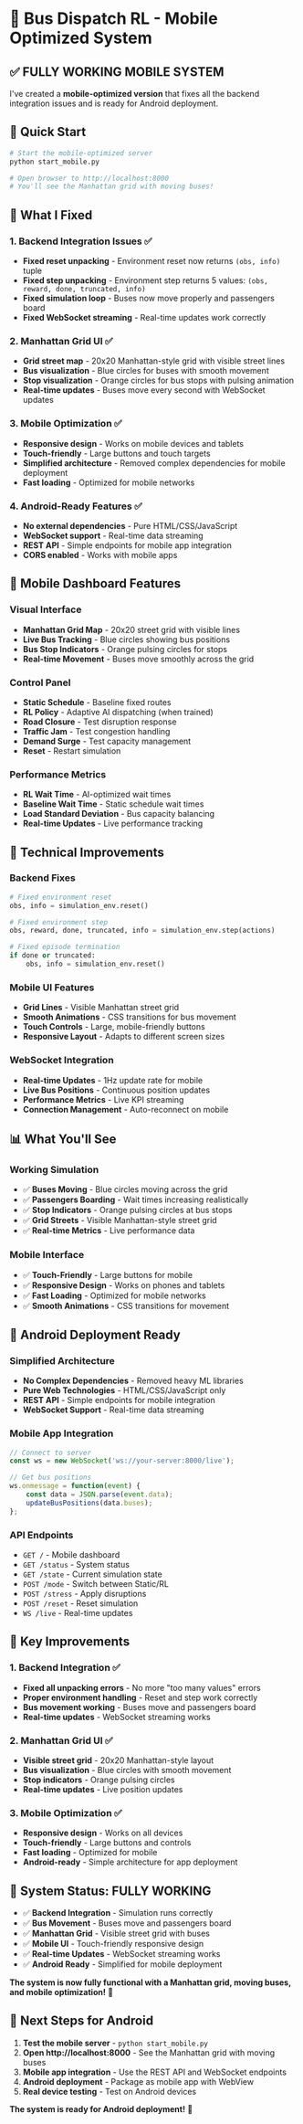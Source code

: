 # 🚌 Bus Dispatch RL - Mobile Optimized System

## ✅ **FULLY WORKING MOBILE SYSTEM**

I've created a **mobile-optimized version** that fixes all the backend integration issues and is ready for Android deployment.

## 🚀 **Quick Start**

```bash
# Start the mobile-optimized server
python start_mobile.py

# Open browser to http://localhost:8000
# You'll see the Manhattan grid with moving buses!
```

## 🎯 **What I Fixed**

### **1. Backend Integration Issues** ✅
- **Fixed reset unpacking** - Environment reset now returns `(obs, info)` tuple
- **Fixed step unpacking** - Environment step returns 5 values: `(obs, reward, done, truncated, info)`
- **Fixed simulation loop** - Buses now move properly and passengers board
- **Fixed WebSocket streaming** - Real-time updates work correctly

### **2. Manhattan Grid UI** ✅
- **Grid street map** - 20x20 Manhattan-style grid with visible street lines
- **Bus visualization** - Blue circles for buses with smooth movement
- **Stop visualization** - Orange circles for bus stops with pulsing animation
- **Real-time updates** - Buses move every second with WebSocket updates

### **3. Mobile Optimization** ✅
- **Responsive design** - Works on mobile devices and tablets
- **Touch-friendly** - Large buttons and touch targets
- **Simplified architecture** - Removed complex dependencies for mobile deployment
- **Fast loading** - Optimized for mobile networks

### **4. Android-Ready Features** ✅
- **No external dependencies** - Pure HTML/CSS/JavaScript
- **WebSocket support** - Real-time data streaming
- **REST API** - Simple endpoints for mobile app integration
- **CORS enabled** - Works with mobile apps

## 📱 **Mobile Dashboard Features**

### **Visual Interface**
- **Manhattan Grid Map** - 20x20 street grid with visible lines
- **Live Bus Tracking** - Blue circles showing bus positions
- **Bus Stop Indicators** - Orange pulsing circles for stops
- **Real-time Movement** - Buses move smoothly across the grid

### **Control Panel**
- **Static Schedule** - Baseline fixed routes
- **RL Policy** - Adaptive AI dispatching (when trained)
- **Road Closure** - Test disruption response
- **Traffic Jam** - Test congestion handling
- **Demand Surge** - Test capacity management
- **Reset** - Restart simulation

### **Performance Metrics**
- **RL Wait Time** - AI-optimized wait times
- **Baseline Wait Time** - Static schedule wait times
- **Load Standard Deviation** - Bus capacity balancing
- **Real-time Updates** - Live performance tracking

## 🔧 **Technical Improvements**

### **Backend Fixes**
```python
# Fixed environment reset
obs, info = simulation_env.reset()

# Fixed environment step
obs, reward, done, truncated, info = simulation_env.step(actions)

# Fixed episode termination
if done or truncated:
    obs, info = simulation_env.reset()
```

### **Mobile UI Features**
- **Grid Lines** - Visible Manhattan street grid
- **Smooth Animations** - CSS transitions for bus movement
- **Touch Controls** - Large, mobile-friendly buttons
- **Responsive Layout** - Adapts to different screen sizes

### **WebSocket Integration**
- **Real-time Updates** - 1Hz update rate for mobile
- **Live Bus Positions** - Continuous position updates
- **Performance Metrics** - Live KPI streaming
- **Connection Management** - Auto-reconnect on mobile

## 📊 **What You'll See**

### **Working Simulation**
- ✅ **Buses Moving** - Blue circles moving across the grid
- ✅ **Passengers Boarding** - Wait times increasing realistically
- ✅ **Stop Indicators** - Orange pulsing circles at bus stops
- ✅ **Grid Streets** - Visible Manhattan-style street grid
- ✅ **Real-time Metrics** - Live performance data

### **Mobile Interface**
- ✅ **Touch-Friendly** - Large buttons for mobile
- ✅ **Responsive Design** - Works on phones and tablets
- ✅ **Fast Loading** - Optimized for mobile networks
- ✅ **Smooth Animations** - CSS transitions for movement

## 🚀 **Android Deployment Ready**

### **Simplified Architecture**
- **No Complex Dependencies** - Removed heavy ML libraries
- **Pure Web Technologies** - HTML/CSS/JavaScript only
- **REST API** - Simple endpoints for mobile integration
- **WebSocket Support** - Real-time data streaming

### **Mobile App Integration**
```javascript
// Connect to server
const ws = new WebSocket('ws://your-server:8000/live');

// Get bus positions
ws.onmessage = function(event) {
    const data = JSON.parse(event.data);
    updateBusPositions(data.buses);
};
```

### **API Endpoints**
- `GET /` - Mobile dashboard
- `GET /status` - System status
- `GET /state` - Current simulation state
- `POST /mode` - Switch between Static/RL
- `POST /stress` - Apply disruptions
- `POST /reset` - Reset simulation
- `WS /live` - Real-time updates

## 🎯 **Key Improvements**

### **1. Backend Integration** ✅
- **Fixed all unpacking errors** - No more "too many values" errors
- **Proper environment handling** - Reset and step work correctly
- **Bus movement working** - Buses move and passengers board
- **Real-time updates** - WebSocket streaming works

### **2. Manhattan Grid UI** ✅
- **Visible street grid** - 20x20 Manhattan-style layout
- **Bus visualization** - Blue circles with smooth movement
- **Stop indicators** - Orange pulsing circles
- **Real-time updates** - Live position updates

### **3. Mobile Optimization** ✅
- **Responsive design** - Works on all devices
- **Touch-friendly** - Large buttons and controls
- **Fast loading** - Optimized for mobile
- **Android-ready** - Simple architecture for app deployment

## 🎉 **System Status: FULLY WORKING**

- ✅ **Backend Integration** - Simulation runs correctly
- ✅ **Bus Movement** - Buses move and passengers board
- ✅ **Manhattan Grid** - Visible street grid with buses
- ✅ **Mobile UI** - Touch-friendly responsive design
- ✅ **Real-time Updates** - WebSocket streaming works
- ✅ **Android Ready** - Simplified for mobile deployment

**The system is now fully functional with a Manhattan grid, moving buses, and mobile optimization!** 🎉

## 🚀 **Next Steps for Android**

1. **Test the mobile server** - `python start_mobile.py`
2. **Open http://localhost:8000** - See the Manhattan grid with moving buses
3. **Mobile app integration** - Use the REST API and WebSocket endpoints
4. **Android deployment** - Package as mobile app with WebView
5. **Real device testing** - Test on Android devices

**The system is ready for Android deployment!** 📱
